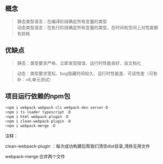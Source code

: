 概念
----

> 静态类型语言：在编译阶段确定所有变量的类型<br/>
> 动态类型语言：在执行阶段确定所有变量的类型，在时间和空间上对性能都有损耗

优缺点
----

>静态：类型要求严格、立即发现错误、运行时性能良好、自文档化<br/>

>动态：类型要求宽松、bug隐藏时间较久、运行时性能差、可读性差（可弥补：v8,单元测试）


项目运行依赖的npm包
----

```javascript
>npm i webpack webpack-cli webpack-dev-server-D
>npm i ts-loader typescript -D
>npm i html-webpack-plugin -D
>npm i clean-webpack-plugin -D
>npm i webpack-merge -D
```

注释：

clean-webpack-plugin ：每次成功构建后帮我们清空dist目录,清除无用文件

webpack-merge:合并两个文件



